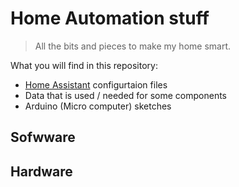 # Home Automation stuff
> All the bits and pieces to make my home smart.

What you will find in this repository:
- [Home Assistant](https://home-assistant.io/) configurtaion files
- Data that is used / needed for some components
- Arduino (Micro computer) sketches

## Sofwware

## Hardware
